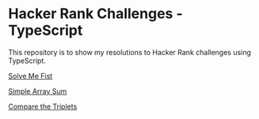 # Hacker Rank Challenges - TypeScript
This repository is to show my resolutions to Hacker Rank challenges using TypeScript.

[Solve Me Fist](https://www.hackerrank.com/challenges/solve-me-first/problem?isFullScreen=true)

[Simple Array Sum](https://www.hackerrank.com/challenges/simple-array-sum/problem?isFullScreen=true)

[Compare the Triplets](https://www.hackerrank.com/challenges/compare-the-triplets/problem?isFullScreen=true)
